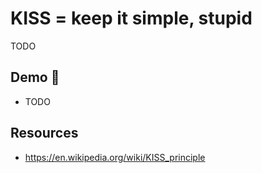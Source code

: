 # KISS = keep it simple, stupid

TODO

## Demo 🎉

* TODO

## Resources

* <https://en.wikipedia.org/wiki/KISS_principle>
